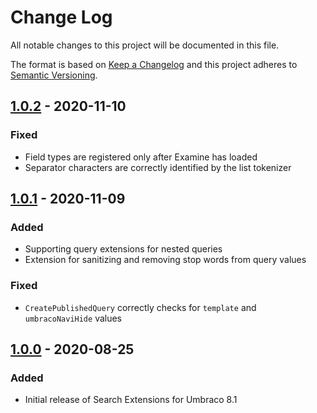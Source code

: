 # Change Log

All notable changes to this project will be documented in this file.

The format is based on [Keep a Changelog](https://keepachangelog.com/) and this project adheres to [Semantic Versioning](https://semver.org/).

## [1.0.2] - 2020-11-10
### Fixed
* Field types are registered only after Examine has loaded
* Separator characters are correctly identified by the list tokenizer

## [1.0.1] - 2020-11-09
### Added
* Supporting query extensions for nested queries
* Extension for sanitizing and removing stop words from query values

### Fixed
* `CreatePublishedQuery` correctly checks for `template` and `umbracoNaviHide` values

## [1.0.0] - 2020-08-25
### Added
* Initial release of Search Extensions for Umbraco 8.1

[Unreleased]: https://github.com/callumbwhyte/umbraco-search-extensions/compare/release-1.0.2...HEAD
[1.0.2]: https://github.com/callumbwhyte/umbraco-search-extensions/compare/release-1.0.1...release-1.0.2
[1.0.1]: https://github.com/callumbwhyte/umbraco-search-extensions/compare/release-1.0.0...release-1.0.1
[1.0.0]: https://github.com/callumbwhyte/umbraco-search-extensions/tree/release-1.0.0